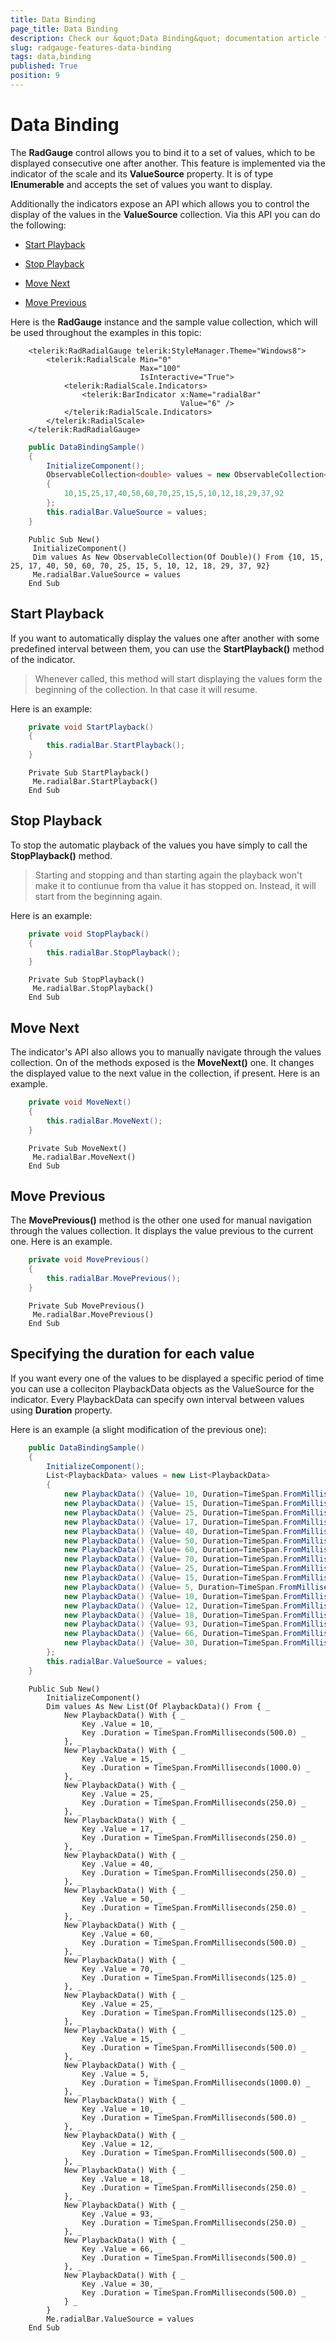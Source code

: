 ```yaml
---
title: Data Binding
page_title: Data Binding
description: Check our &quot;Data Binding&quot; documentation article for the RadGauge {{ site.framework_name }} control.
slug: radgauge-features-data-binding
tags: data,binding
published: True
position: 9
---
```


# Data Binding

The __RadGauge__ control allows you to bind it to a set of values, which to be displayed consecutive one after another. This feature is implemented via the indicator of the scale and its __ValueSource__ property. It is of type __IEnumerable__ and accepts the set of values you want to display.      

Additionally the indicators expose an API which allows you to control the display of the values in the __ValueSource__ collection. Via this API you can do the following:      

* [Start Playback](#start-playback)

* [Stop Playback](#stop-playback)

* [Move Next](#move-next)

* [Move Previous](#move-previous)

Here is the __RadGauge__ instance and the sample value collection, which will be used throughout the examples in this topic:      


```XAML
	<telerik:RadRadialGauge telerik:StyleManager.Theme="Windows8">
	    <telerik:RadialScale Min="0"
	                         Max="100"
	                         IsInteractive="True">
	        <telerik:RadialScale.Indicators>
	            <telerik:BarIndicator x:Name="radialBar"
	                                  Value="6" />
	        </telerik:RadialScale.Indicators>
	    </telerik:RadialScale>
	</telerik:RadRadialGauge>
```


```C#
	public DataBindingSample()
	{
	    InitializeComponent();
	    ObservableCollection<double> values = new ObservableCollection<double>()
	    { 
	        10,15,25,17,40,50,60,70,25,15,5,10,12,18,29,37,92
	    };
	    this.radialBar.ValueSource = values;
	}
```
```VB.NET
	Public Sub New()
	 InitializeComponent()
	 Dim values As New ObservableCollection(Of Double)() From {10, 15, 25, 17, 40, 50, 60, 70, 25, 15, 5, 10, 12, 18, 29, 37, 92}
	 Me.radialBar.ValueSource = values
	End Sub
```

## Start Playback

If you want to automatically display the values one after another with some predefined interval between them, you can use the __StartPlayback()__ method of the indicator.         

>Whenever called, this method will start displaying the values form the beginning of the collection. In that case it will resume.
   
Here is an example:   


```C#
	private void StartPlayback()
	{
	    this.radialBar.StartPlayback();
	}
```
```VB.NET
	Private Sub StartPlayback()
	 Me.radialBar.StartPlayback()
	End Sub
```

## Stop Playback

To stop the automatic playback of the values you have simply to call the __StopPlayback()__ method.         

>Starting and stopping and than starting again the playback won't make it to contiunue from tha value it has stopped on. Instead, it will start from the beginning again.
			
Here is an example:          


```C#
	private void StopPlayback()
	{
	    this.radialBar.StopPlayback();
	}
```
```VB.NET
	Private Sub StopPlayback()
	 Me.radialBar.StopPlayback()
	End Sub
```

## Move Next

The indicator's API also allows you to manually navigate through the values collection. On of the methods exposed is the __MoveNext()__ one. It changes the displayed value to the next value in the collection, if present. Here is an example.        


```C#
	private void MoveNext()
	{
	    this.radialBar.MoveNext();
	}
```
```VB.NET
	Private Sub MoveNext()
	 Me.radialBar.MoveNext()
	End Sub
```

## Move Previous

The __MovePrevious()__ method is the other one used for manual navigation through the values collection. It displays the value previous to the current one. Here is an example.        


```C#
	private void MovePrevious()
	{
	    this.radialBar.MovePrevious();
	}
```
```VB.NET
	Private Sub MovePrevious()
	 Me.radialBar.MovePrevious()
	End Sub
```

## Specifying the duration for each value

If you want every one of the values to be displayed a specific period of time you can use a colleciton PlaybackData objects as the ValueSource for the indicator. Every PlaybackData can specify own interval between values using __Duration__ property.        

Here is an example (a slight modification of the previous one):        


```C#
	public DataBindingSample()
	{
	    InitializeComponent();
	    List<PlaybackData> values = new List<PlaybackData>
	    {
	        new PlaybackData() {Value= 10, Duration=TimeSpan.FromMilliseconds(500.0)},
	        new PlaybackData() {Value= 15, Duration=TimeSpan.FromMilliseconds(1000.0)},
	        new PlaybackData() {Value= 25, Duration=TimeSpan.FromMilliseconds(250.0)},
	        new PlaybackData() {Value= 17, Duration=TimeSpan.FromMilliseconds(250.0)},
	        new PlaybackData() {Value= 40, Duration=TimeSpan.FromMilliseconds(250.0)},
	        new PlaybackData() {Value= 50, Duration=TimeSpan.FromMilliseconds(250.0)},
	        new PlaybackData() {Value= 60, Duration=TimeSpan.FromMilliseconds(500.0)},
	        new PlaybackData() {Value= 70, Duration=TimeSpan.FromMilliseconds(125.0)},
	        new PlaybackData() {Value= 25, Duration=TimeSpan.FromMilliseconds(125.0)},
	        new PlaybackData() {Value= 15, Duration=TimeSpan.FromMilliseconds(500.0)},
	        new PlaybackData() {Value= 5, Duration=TimeSpan.FromMilliseconds(1000.0)},
	        new PlaybackData() {Value= 10, Duration=TimeSpan.FromMilliseconds(500.0)},
	        new PlaybackData() {Value= 12, Duration=TimeSpan.FromMilliseconds(500.0)},
	        new PlaybackData() {Value= 18, Duration=TimeSpan.FromMilliseconds(250.0)},
	        new PlaybackData() {Value= 93, Duration=TimeSpan.FromMilliseconds(250.0)},
	        new PlaybackData() {Value= 66, Duration=TimeSpan.FromMilliseconds(500.0)},
	        new PlaybackData() {Value= 30, Duration=TimeSpan.FromMilliseconds(500.0)},
	    };
	    this.radialBar.ValueSource = values;
	}
```
```VB.NET
	Public Sub New()
		InitializeComponent()
		Dim values As New List(Of PlaybackData)() From { _
			New PlaybackData() With { _
				Key .Value = 10, _
				Key .Duration = TimeSpan.FromMilliseconds(500.0) _
			}, _
			New PlaybackData() With { _
				Key .Value = 15, _
				Key .Duration = TimeSpan.FromMilliseconds(1000.0) _
			}, _
			New PlaybackData() With { _
				Key .Value = 25, _
				Key .Duration = TimeSpan.FromMilliseconds(250.0) _
			}, _
			New PlaybackData() With { _
				Key .Value = 17, _
				Key .Duration = TimeSpan.FromMilliseconds(250.0) _
			}, _
			New PlaybackData() With { _
				Key .Value = 40, _
				Key .Duration = TimeSpan.FromMilliseconds(250.0) _
			}, _
			New PlaybackData() With { _
				Key .Value = 50, _
				Key .Duration = TimeSpan.FromMilliseconds(250.0) _
			}, _
			New PlaybackData() With { _
				Key .Value = 60, _
				Key .Duration = TimeSpan.FromMilliseconds(500.0) _
			}, _
			New PlaybackData() With { _
				Key .Value = 70, _
				Key .Duration = TimeSpan.FromMilliseconds(125.0) _
			}, _
			New PlaybackData() With { _
				Key .Value = 25, _
				Key .Duration = TimeSpan.FromMilliseconds(125.0) _
			}, _
			New PlaybackData() With { _
				Key .Value = 15, _
				Key .Duration = TimeSpan.FromMilliseconds(500.0) _
			}, _
			New PlaybackData() With { _
				Key .Value = 5, _
				Key .Duration = TimeSpan.FromMilliseconds(1000.0) _
			}, _
			New PlaybackData() With { _
				Key .Value = 10, _
				Key .Duration = TimeSpan.FromMilliseconds(500.0) _
			}, _
			New PlaybackData() With { _
				Key .Value = 12, _
				Key .Duration = TimeSpan.FromMilliseconds(500.0) _
			}, _
			New PlaybackData() With { _
				Key .Value = 18, _
				Key .Duration = TimeSpan.FromMilliseconds(250.0) _
			}, _
			New PlaybackData() With { _
				Key .Value = 93, _
				Key .Duration = TimeSpan.FromMilliseconds(250.0) _
			}, _
			New PlaybackData() With { _
				Key .Value = 66, _
				Key .Duration = TimeSpan.FromMilliseconds(500.0) _
			}, _
			New PlaybackData() With { _
				Key .Value = 30, _
				Key .Duration = TimeSpan.FromMilliseconds(500.0) _
			} _
		}
		Me.radialBar.ValueSource = values
	End Sub
```